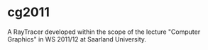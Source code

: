 cg2011
======

A RayTracer developed within the scope of the lecture "Computer Graphics" in WS 2011/12 at Saarland University.